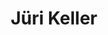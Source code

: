 ---
title: "Jüri Keller"
firstname: "Jüri"
lastname: "Keller"
role: "Student Assistant"
research-interests:
description: ""
contact:
  address: "1"
  phone: "2"
  fax: "3"
  mail: "4"
social_media:
  linkedin: "abc"
  twitter: "abc"
  researchgate: "abc"
---